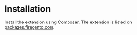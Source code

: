 Installation
============
Install the extension using [Composer](https://getcomposer.org/). The extension is listed on 
[packages.firegento.com](http://packages.firegento.com).
